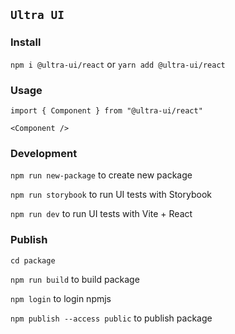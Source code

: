 ## `Ultra UI`

### Install

`npm i @ultra-ui/react` or `yarn add @ultra-ui/react`

### Usage

```
import { Component } from "@ultra-ui/react"

<Component />

```

### Development

`npm run new-package` to create new package

`npm run storybook` to run UI tests with Storybook

`npm run dev` to run UI tests with Vite + React

### Publish

`cd package`

`npm run build` to build package

`npm login` to login npmjs

`npm publish --access public` to publish package
